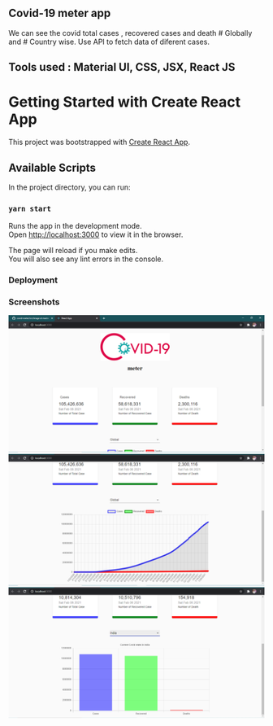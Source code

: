 ## Covid-19 meter app
We can see the covid total cases , recovered cases and death # Globally and # Country wise.
Use API to fetch data of diferent cases.

## Tools used : Material UI, CSS, JSX, React JS

# Getting Started with Create React App

This project was bootstrapped with [Create React App](https://github.com/facebook/create-react-app).

## Available Scripts

In the project directory, you can run:

### `yarn start`

Runs the app in the development mode.\
Open [http://localhost:3000](http://localhost:3000) to view it in the browser.

The page will reload if you make edits.\
You will also see any lint errors in the console.


### Deployment

### Screenshots

![Data](/ui-1.png)
![Line Chart](/ui-2.png)
![Bar Chart](/ui-3.png)
